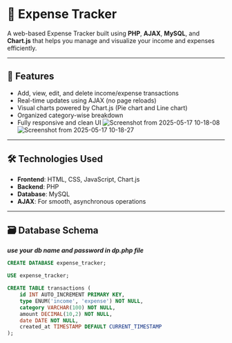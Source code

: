 # 💸 Expense Tracker

A web-based Expense Tracker built using **PHP**, **AJAX**, **MySQL**, and **Chart.js** that helps you manage and visualize your income and expenses efficiently.

------------------------------------------------------------------------------------------------------------------------------------

## 🚀 Features

- Add, view, edit, and delete income/expense transactions
- Real-time updates using AJAX (no page reloads)
- Visual charts powered by Chart.js (Pie chart and Line chart)
- Organized category-wise breakdown
- Fully responsive and clean UI
![Screenshot from 2025-05-17 10-18-08](https://github.com/user-attachments/assets/d1ddd2c0-c1f2-4b8e-aa69-3d61a19ceeb0)
![Screenshot from 2025-05-17 10-18-27](https://github.com/user-attachments/assets/79c69ff7-d4dd-4e7e-8e60-818b7cdc2a6f)


----------------------------------------------------------------------------------------------------------------------------------------------

## 🛠️ Technologies Used

- **Frontend**: HTML, CSS, JavaScript, Chart.js
- **Backend**: PHP
- **Database**: MySQL
- **AJAX**: For smooth, asynchronous operations

---

## 🗃️ Database Schema
***use your db name and password in dp.php file***

```sql
CREATE DATABASE expense_tracker;

USE expense_tracker;

CREATE TABLE transactions (
    id INT AUTO_INCREMENT PRIMARY KEY,
    type ENUM('income', 'expense') NOT NULL,
    category VARCHAR(100) NOT NULL,
    amount DECIMAL(10,2) NOT NULL,
    date DATE NOT NULL,
    created_at TIMESTAMP DEFAULT CURRENT_TIMESTAMP
);


